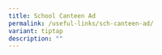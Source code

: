 ```yaml
---
title: School Canteen Ad
permalink: /useful-links/sch-canteen-ad/
variant: tiptap
description: ""
---
```

